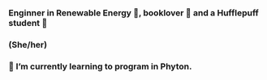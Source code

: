 ### Enginner in Renewable Energy 🌱, booklover 📖 and a Hufflepuff student 💛
### (She/her)
### 🌱 I’m currently learning to program in Phyton.

<!--
**SABRIS13/SABRIS13** is a ✨ _special_ ✨ repository because its `README.md` (this file) appears on your GitHub profile.

Here are some ideas to get you started:

- 🔭 I’m currently working on ...
- 🌱 I’m currently learning ...
- 👯 I’m looking to collaborate on ...
- 🤔 I’m looking for help with ...
- 💬 Ask me about ...
- 📫 How to reach me: ...
- 😄 Pronouns: ...
- ⚡ Fun fact: ...
-->
